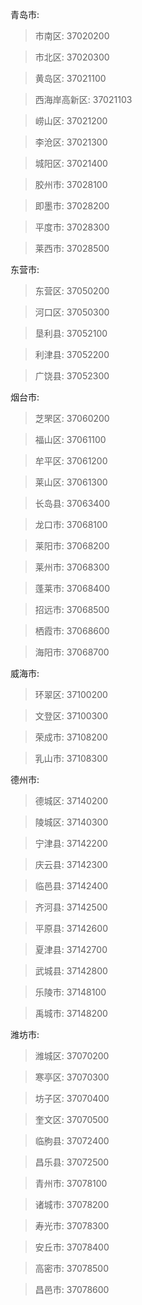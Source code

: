

青岛市:

 > 市南区: 37020200



 > 市北区: 37020300



 > 黄岛区: 37021100



 > 西海岸高新区: 37021103



 > 崂山区: 37021200



 > 李沧区: 37021300



 > 城阳区: 37021400



 > 胶州市: 37028100



 > 即墨市: 37028200



 > 平度市: 37028300



 > 莱西市: 37028500



东营市:

 > 东营区: 37050200



 > 河口区: 37050300



 > 垦利县: 37052100



 > 利津县: 37052200



 > 广饶县: 37052300



烟台市:

 > 芝罘区: 37060200



 > 福山区: 37061100



 > 牟平区: 37061200



 > 莱山区: 37061300



 > 长岛县: 37063400



 > 龙口市: 37068100



 > 莱阳市: 37068200



 > 莱州市: 37068300



 > 蓬莱市: 37068400



 > 招远市: 37068500



 > 栖霞市: 37068600



 > 海阳市: 37068700



威海市:

 > 环翠区: 37100200



 > 文登区: 37100300



 > 荣成市: 37108200



 > 乳山市: 37108300



德州市:

 > 德城区: 37140200



 > 陵城区: 37140300



 > 宁津县: 37142200



 > 庆云县: 37142300



 > 临邑县: 37142400



 > 齐河县: 37142500



 > 平原县: 37142600



 > 夏津县: 37142700



 > 武城县: 37142800



 > 乐陵市: 37148100



 > 禹城市: 37148200



潍坊市:

 > 潍城区: 37070200



 > 寒亭区: 37070300



 > 坊子区: 37070400



 > 奎文区: 37070500



 > 临朐县: 37072400



 > 昌乐县: 37072500



 > 青州市: 37078100



 > 诸城市: 37078200



 > 寿光市: 37078300



 > 安丘市: 37078400



 > 高密市: 37078500



 > 昌邑市: 37078600




